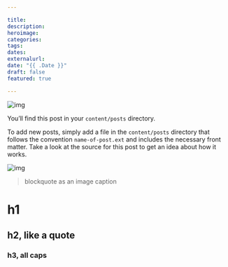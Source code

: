```yaml
---

title: 
description: 
heroimage: 
categories: 
tags: 
dates:
externalurl: 
date: "{{ .Date }}"
draft: false
featured: true

---
```



![img](https://kellyluo.me)


You’ll find this post in your `content/posts` directory.



To add new posts, simply add a file in the `content/posts` directory that follows the convention `name-of-post.ext` and includes the necessary front matter. Take a look at the source for this post to get an idea about how it works.




![img](/images/klcircle.png)

> blockquote as an image caption



# h1 

## h2, like a quote

### h3, all caps
